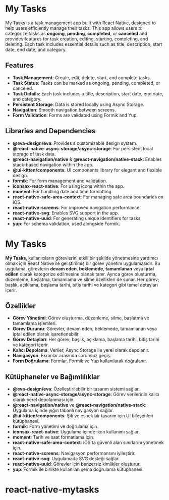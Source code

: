 # My Tasks

My Tasks is a task management app built with React Native, designed to help users efficiently manage their tasks. This app allows users to categorize tasks as **ongoing**, **pending**, **completed**, or **canceled** and provides features for task creation, editing, starting, completing, and deleting. Each task includes essential details such as title, description, start date, end date, and category.

## Features

- **Task Management**: Create, edit, delete, start, and complete tasks.
- **Task Status**: Tasks can be marked as ongoing, pending, completed, or canceled.
- **Task Details**: Each task includes a title, description, start date, end date, and category.
- **Persistent Storage**: Data is stored locally using Async Storage.
- **Navigation**: Smooth navigation between screens.
- **Form Validation**: Forms are validated using Formik and Yup.

## Libraries and Dependencies

- **@eva-design/eva**: Provides a customizable design system.
- **@react-native-async-storage/async-storage**: For persistent local storage of task data.
- **@react-navigation/native** & **@react-navigation/native-stack**: Enables stack-based navigation within the app.
- **@ui-kitten/components**: UI components library for elegant and flexible design.
- **formik**: For form management and validation.
- **iconsax-react-native**: For using icons within the app.
- **moment**: For handling date and time formatting.
- **react-native-safe-area-context**: For managing safe area boundaries on iOS.
- **react-native-screens**: For improved navigation performance.
- **react-native-svg**: Enables SVG support in the app.
- **react-native-uuid**: For generating unique identifiers for tasks.
- **yup**: For schema validation, used alongside Formik.


# My Tasks

**My Tasks**, kullanıcıların görevlerini etkili bir şekilde yönetmesine yardımcı olmak için React Native ile geliştirilmiş bir görev yönetim uygulamasıdır. Bu uygulama, görevlerin **devam eden**, **beklemede**, **tamamlanan** veya **iptal edilen** olarak kategorize edilmesine olanak tanır. Ayrıca görev oluşturma, düzenleme, başlatma, tamamlama ve silme özellikleri de sunar. Her görev; başlık, açıklama, başlama tarihi, bitiş tarihi ve kategori gibi temel detayları içerir.

## Özellikler

- **Görev Yönetimi**: Görev oluşturma, düzenleme, silme, başlatma ve tamamlama işlemleri.
- **Görev Durumu**: Görevler, devam eden, beklemede, tamamlanan veya iptal edilen olarak işaretlenebilir.
- **Görev Detayları**: Her görev; başlık, açıklama, başlama tarihi, bitiş tarihi ve kategori içerir.
- **Kalıcı Depolama**: Veriler, Async Storage ile yerel olarak depolanır.
- **Navigasyon**: Ekranlar arasında sorunsuz geçiş.
- **Form Doğrulama**: Formlar, Formik ve Yup kullanılarak doğrulanır.

## Kütüphaneler ve Bağımlılıklar

- **@eva-design/eva**: Özelleştirilebilir bir tasarım sistemi sağlar.
- **@react-native-async-storage/async-storage**: Görev verilerinin kalıcı olarak yerel depolanması için.
- **@react-navigation/native** ve **@react-navigation/native-stack**: Uygulama içinde yığın tabanlı navigasyon sağlar.
- **@ui-kitten/components**: Şık ve esnek bir tasarım için UI bileşenleri kütüphanesi.
- **formik**: Form yönetimi ve doğrulama için.
- **iconsax-react-native**: Uygulama içinde ikon kullanımı sağlar.
- **moment**: Tarih ve saat formatlama için.
- **react-native-safe-area-context**: iOS'ta güvenli alan sınırlarını yönetmek için.
- **react-native-screens**: Navigasyon performansını iyileştirir.
- **react-native-svg**: Uygulamada SVG desteği sağlar.
- **react-native-uuid**: Görevler için benzersiz kimlikler oluşturur.
- **yup**: Formik ile birlikte kullanılan şema doğrulama kütüphanesi.
# react-native-mytasks
